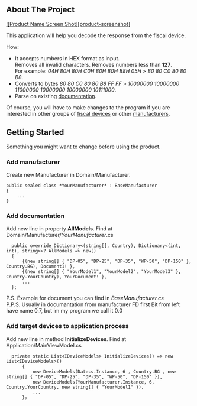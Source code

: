 <!-- ABOUT THE PROJECT -->
## About The Project

[![Product Name Screen Shot][product-screenshot]](https://example.com)

This application will help you decode the response from the fiscal device.

How:
* It accepts numbers in HEX format as input.<br /> 
Removes all invalid characters. Removes numbers less than **127**.<br />
For example: *04H 80H 80H C0H 80H 80H B8H 05H* > *80 80 C0 80 80 B8*.
* Converts to bytes *80 80 C0 80 80 B8 FF FF* > *10000000 10000000 11000000 10000000 10000000 10111000*.
* Parse on existing <a href="#readme-top">documentation</a>.

Of course, you will have to make changes to the program if you are interested in other groups of <a href="#readme-top">fiscal devices</a> or other <a href="#readme-top">manufacturers</a>.

<!-- GETTING STARTED -->
## Getting Started

Something you might want to change before using the product.

### Add manufacturer


Create new Manufacturer in Domain/Manufacturer.
  ```
  public sealed class *YourManufacturer* : BaseManufacturer
  {
      ...
  }
  ```

### Add documentation

Add new line in property **AllModels**. Find at Domain/Manufacturer/*YourManufacturer*.cs
  ```
    public override Dictionary<(string[], Country), Dictionary<(int, int), string>>? AllModels => new()
    {
        {(new string[] { "DP-05", "DP-25", "DP-35", "WP-50", "DP-150" }, Country.BG), Document1! },
        {(new string[] { "YourModel1", "YourModel2", "YourModel3" }, Country.YourCountry), YourDocument! },
        ...
    };
  ```
  P.S. Example for document you can find in *BaseManufacturer.cs* <br /> 
  P.P.S. Usually in documantation from manufacturer FD first Bit from left have name 0.7, but im my program we call it 0.0
  
### Add target devices to application process

Add new line in method **InitializeDevices**. Find at Application/MainViewModel.cs
  ```
    private static List<IDeviceModels> InitializeDevices() => new List<IDeviceModels>()
        {
            new DeviceModels(Datecs.Instance, 6 , Country.BG , new string[] { "DP-05", "DP-25", "DP-35", "WP-50", "DP-150" }),
            new DeviceModels(YourManufacturer.Instance, 6, Country.YourCountry, new string[] { "YourModel1" }),
            ...
        };
  ```
